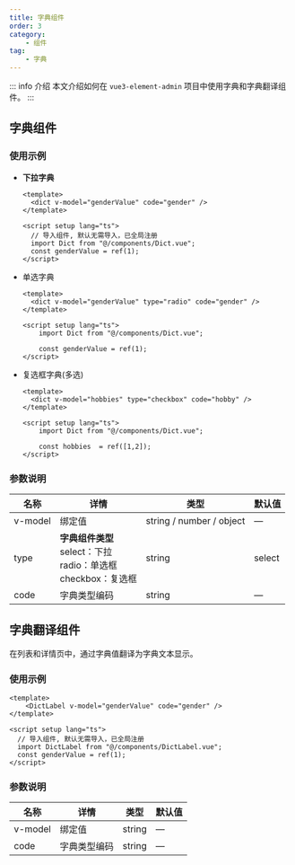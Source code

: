 ```yaml
---
title: 字典组件
order: 3
category:
    - 组件
tag:
    - 字典
---
```


::: info 介绍
本文介绍如何在 `vue3-element-admin` 项目中使用字典和字典翻译组件。
:::


## 字典组件

### 使用示例

- **下拉字典**

  ```vue
  <template>
  	<dict v-model="genderValue" code="gender" />
  </template>
  
  <script setup lang="ts">
    // 导入组件, 默认无需导入，已全局注册
    import Dict from "@/components/Dict.vue";
    const genderValue = ref(1); 
  </script>
  ```

- 单选字典

  ```vue
  <template>
  	<dict v-model="genderValue" type="radio" code="gender" />
  </template>
  
  <script setup lang="ts">
      import Dict from "@/components/Dict.vue";
  
      const genderValue = ref(1); 
  </script>
  ```

- 复选框字典(多选)

  ```vue
  <template>
  	<dict v-model="hobbies" type="checkbox" code="hobby" />
  </template>
  
  <script setup lang="ts">
      import Dict from "@/components/Dict.vue";
  
      const hobbies  = ref([1,2]); 
  </script>
  ```

### 参数说明

| 名称    | 详情   | 类型                                                  | 默认值            |
| ------- | ------ | ----------------------------------------------------- | ------------------ |
| v-model | 绑定值 | string / number / object                     | —      |
| type    | **字典组件类型** <br/>select：下拉  <br/>radio：单选框 <br/>checkbox：复选框 | string                   | select |
| code | 字典类型编码                                                 | string | —      |

## 字典翻译组件

在列表和详情页中，通过字典值翻译为字典文本显示。


### 使用示例

```vue
<template>
	<DictLabel v-model="genderValue" code="gender" />
</template>

<script setup lang="ts">
  // 导入组件, 默认无需导入，已全局注册
  import DictLabel from "@/components/DictLabel.vue";
  const genderValue = ref(1); 
</script>
```

### 参数说明

| 名称    | 详情         | 类型   | 默认值 |
| ------  | ------- | ------ | ------ |
| v-model | 绑定值       | string | —      |
| code    | 字典类型编码 | string | —      |
